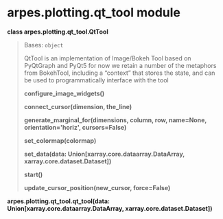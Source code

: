 # arpes.plotting.qt\_tool module

**class arpes.plotting.qt\_tool.QtTool**

> Bases: `object`
> 
> QtTool is an implementation of Image/Bokeh Tool based on PyQtGraph and
> PyQt5 for now we retain a number of the metaphors from BokehTool,
> including a “context” that stores the state, and can be used to
> programmatically interface with the tool
> 
> **configure\_image\_widgets()**
> 
> **connect\_cursor(dimension, the\_line)**
> 
> **generate\_marginal\_for(dimensions, column, row, name=None,
> orientation='horiz', cursors=False)**
> 
> **set\_colormap(colormap)**
> 
> **set\_data(data: Union\[xarray.core.dataarray.DataArray,
> xarray.core.dataset.Dataset\])**
> 
> **start()**
> 
> **update\_cursor\_position(new\_cursor, force=False)**

**arpes.plotting.qt\_tool.qt\_tool(data:
Union\[xarray.core.dataarray.DataArray, xarray.core.dataset.Dataset\])**
